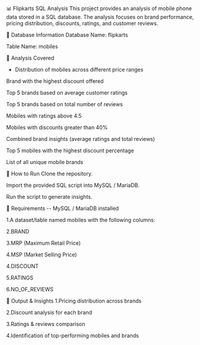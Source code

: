 📊 Flipkarts SQL Analysis
This project provides an analysis of mobile phone data stored in a SQL database. 
The analysis focuses on brand performance, pricing distribution, discounts, ratings, and customer reviews.

📂 Database Information
Database Name: flipkarts

Table Name: mobiles

📝 Analysis Covered
* Distribution of mobiles across different price ranges

Brand with the highest discount offered

Top 5 brands based on average customer ratings

Top 5 brands based on total number of reviews

Mobiles with ratings above 4.5

Mobiles with discounts greater than 40%

Combined brand insights (average ratings and total reviews)

Top 5 mobiles with the highest discount percentage

List of all unique mobile brands

🚀 How to Run
Clone the repository.

Import the provided SQL script into MySQL / MariaDB.

Run the script to generate insights.

📌 Requirements
-- MySQL / MariaDB installed

1.A dataset/table named mobiles with the following columns:

2.BRAND

3.MRP (Maximum Retail Price)

4.MSP (Market Selling Price)

4.DISCOUNT

5.RATINGS

6.NO_OF_REVIEWS

📎 Output & Insights
1.Pricing distribution across brands

2.Discount analysis for each brand

3.Ratings & reviews comparison

4.Identification of top-performing mobiles and brands







